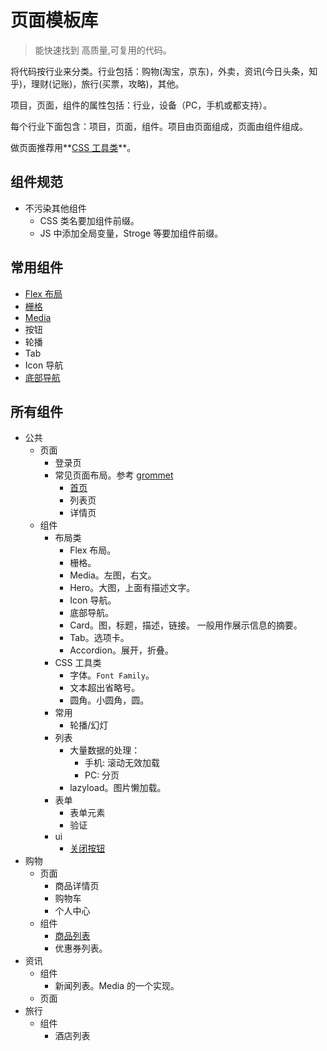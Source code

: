 # 页面模板库
> 能快速找到 高质量,可复用的代码。

将代码按行业来分类。行业包括：购物(淘宝，京东)，外卖，资讯(今日头条，知乎)，理财(记账)，旅行(买票，攻略)，其他。

项目，页面，组件的属性包括：行业，设备（PC，手机或都支持）。

每个行业下面包含：项目，页面，组件。项目由页面组成，页面由组件组成。

做页面推荐用**[CSS 工具类](css-utils.md)**。

## 组件规范
* 不污染其他组件
  * CSS 类名要加组件前缀。
  * JS 中添加全局变量，Stroge 等要加组件前缀。

## 常用组件
* [Flex 布局](common/component/flex)
* [栅格](common/component/grid)
* [Media](common/component/close-btn)
* 按钮
* 轮播
* Tab
* Icon 导航
* [底部导航](common/component/footer)

## 所有组件
* 公共
  * 页面
    * 登录页
    * 常见页面布局。参考 [grommet](http://grommet.io/docs/templates/)
      * [首页](common/pages/index)
      * 列表页
      * 详情页
  * 组件
    * 布局类
      * Flex 布局。
      * 栅格。
      * Media。左图，右文。
      * Hero。大图，上面有描述文字。
      * Icon 导航。
      * 底部导航。
      * Card。图，标题，描述，链接。 一般用作展示信息的摘要。
      * Tab。选项卡。
      * Accordion。展开，折叠。
    * CSS 工具类
      * 字体。`Font Family`。
      * 文本超出省略号。
      * 圆角。小圆角，圆。
    * 常用
      * 轮播/幻灯
    * 列表
      * 大量数据的处理：
        * 手机: 滚动无效加载
        * PC: 分页
      * lazyload。图片懒加载。
    * 表单
      * 表单元素
      * 验证
    * ui
      * [关闭按钮](common/component/close-btn)
* 购物
  * 页面
    * 商品详情页
    * 购物车
    * 个人中心
  * 组件
    * [商品列表](shop/component/goods-list)
    * 优惠券列表。
* 资讯
  * 组件
    * 新闻列表。Media 的一个实现。
  * 页面
* 旅行
  * 组件
    * 酒店列表